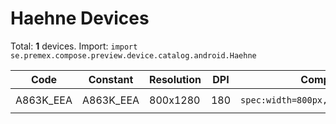 # Haehne Devices

Total: **1** devices. Import: `import se.premex.compose.preview.device.catalog.android.Haehne`

| Code | Constant | Resolution | DPI | Compose Spec | Preview Usage |
|------|----------|------------|-----|-------------|---------------|
| A863K_EEA | A863K_EEA | 800x1280 | 180 | `spec:width=800px,height=1280px,dpi=180` | `@Preview(device = Haehne.A863K_EEA)` |

<!-- Generated automatically. Do not edit manually. -->
